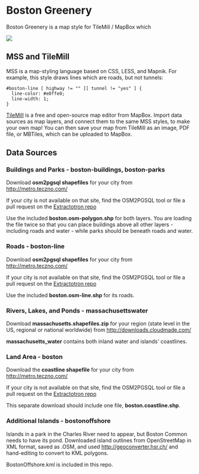 # Boston Greenery

Boston Greenery is a map style for TileMill / MapBox which 

<img src="https://github.com/mapmeld/boston-greenery/blob/tilemill/boston-greenery.png"/>

## MSS and TileMill

MSS is a map-styling language based on CSS, LESS, and Mapnik. For example, this style draws lines which are roads, but not tunnels:

    #boston-line [ highway != "" ][ tunnel != "yes" ] {
      line-color: #e0ffe0;
      line-width: 1;
    }

<a href="http://www.mapbox.com/tilemill/">TileMill</a> is a free and open-source map editor from MapBox. Import data sources as map layers, and connect
them to the same MSS styles, to make your own map! You can then save your map from TileMill as an image, PDF file, or MBTiles, which can be uploaded to MapBox.

## Data Sources

### Buildings and Parks - boston-buildings, boston-parks

Download <strong>osm2pgsql shapefiles</strong> for your city from <a href="http://metro.teczno.com/">http://metro.teczno.com/</a>

If your city is not available on that site, find the OSM2PGSQL tool or file a pull request on the <a href="https://github.com/migurski/Extractotron/commits/master/cities.txt">Extractotron repo</a>

Use the included <strong>boston.osm-polygon.shp</strong> for both layers. You are loading the file twice so that you can place buildings above all other layers - including roads and water - while parks should be beneath roads and water.

### Roads - boston-line

Download <strong>osm2pgsql shapefiles</strong> for your city from <a href="http://metro.teczno.com/">http://metro.teczno.com/</a>

If your city is not available on that site, find the OSM2PGSQL tool or file a pull request on the <a href="https://github.com/migurski/Extractotron/commits/master/cities.txt">Extractotron repo</a>

Use the included <strong>boston.osm-line.shp</strong> for its roads.

### Rivers, Lakes, and Ponds - massachusettswater

Download <strong>massachusetts.shapefiles.zip</strong> for your region (state level in the US, regional or national worldwide) from <a href="http://downloads.cloudmade.com/">http://downloads.cloudmade.com/</a>

<strong>massachusetts_water</strong> contains both inland water and islands' coastlines.

### Land Area - boston

Download the <strong>coastline shapefile</strong> for your city from <a href="http://metro.teczno.com/">http://metro.teczno.com/</a>

If your city is not available on that site, find the OSM2PGSQL tool or file a pull request on the <a href="https://github.com/migurski/Extractotron/commits/master/cities.txt">Extractotron repo</a>

This separate download should include one file, <strong>boston.coastline.shp</strong>.

### Additional Islands - bostonoffshore

Islands in a park in the Charles River need to appear, but Boston Common needs to have its
pond. Downloaded island outlines from OpenStreetMap in XML format, saved as .OSM, and used
<a href="http://geoconverter.hsr.ch/">http://geoconverter.hsr.ch/</a> and hand-editing to convert to KML polygons.

BostonOffshore.kml is included in this repo.